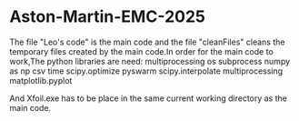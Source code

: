 # Aston-Martin-EMC-2025
The file "Leo's code" is the main code and the file "cleanFiles" cleans the temporary files created by the main code.In order for the main code to work,The python libraries are need: 
multiprocessing
os
subprocess
numpy as np
csv
time
scipy.optimize
pyswarm
scipy.interpolate
multiprocessing
matplotlib.pyplot 

And Xfoil.exe has to be place in the same current working directory as the main code. 
